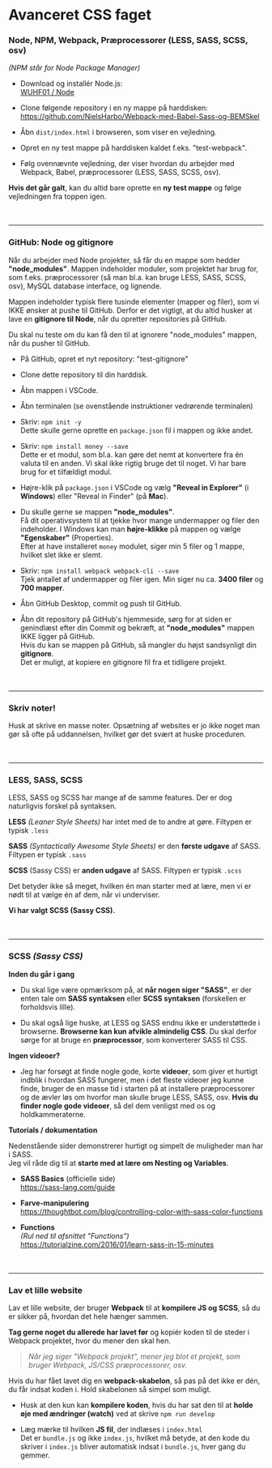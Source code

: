 # Avanceret CSS faget


### **Node, NPM, Webpack, Præprocessorer (LESS, SASS, SCSS, osv)**

*(NPM står for Node Package Manager)*

* Download og installér Node.js:<br>
[WUHF01 / Node](/Blandet/Node.md)

* Clone følgende repository i en ny mappe på harddisken:
https://github.com/NielsHarbo/Webpack-med-Babel-Sass-og-BEMSkel

* Åbn `dist/index.html` i browseren, som viser en vejledning.

* Opret en ny test mappe på harddisken kaldet f.eks. "test-webpack".

* Følg ovennævnte vejledning, der viser hvordan du arbejder med Webpack, Babel, præprocessorer (LESS, SASS, SCSS, osv).

**Hvis det går galt**, kan du altid bare oprette en **ny test mappe** og følge vejledningen fra toppen igen.
<br><br><br>



---



### **GitHub: Node og gitignore**

Når du arbejder med Node projekter, så får du en mappe som hedder **"node_modules"**. Mappen indeholder moduler, som projektet har brug for, som f.eks. præprocessorer (så man bl.a. kan bruge LESS, SASS, SCSS, osv), MySQL database interface, og lignende.

Mappen indeholder typisk flere tusinde elementer (mapper og filer), som vi IKKE ønsker at pushe til GitHub. Derfor er det vigtigt, at du altid husker at lave en **gitignore til Node**, når du opretter repositories på GitHub.

Du skal nu teste om du kan få den til at ignorere "node_modules" mappen, når du pusher til GitHub.

* På GitHub, opret et nyt repository: "test-gitignore"

* Clone dette repository til din harddisk.

* Åbn mappen i VSCode.

* Åbn terminalen (se ovenstående instruktioner vedrørende terminalen)

* Skriv: `npm init -y`<br>
Dette skulle gerne oprette en `package.json` fil i mappen og ikke andet.

* Skriv: `npm install money --save`<br>
Dette er et modul, som bl.a. kan gøre det nemt at konvertere fra én valuta til en anden. Vi skal ikke rigtig bruge det til noget. Vi har bare brug for et tilfældigt modul.

* Højre-klik på `package.json` i VSCode og vælg **"Reveal in Explorer"** (i **Windows**) eller "Reveal in Finder" (på **Mac**).

* Du skulle gerne se mappen **"node_modules"**.<br>
Få dit operativsystem til at tjekke hvor mange undermapper og filer den indeholder. I Windows kan man **højre-klikke** på mappen og vælge **"Egenskaber"** (Properties).<br>
Efter at have installeret `money` modulet, siger min 5 filer og 1 mappe, hvilket slet ikke er slemt.

* Skriv: `npm install webpack webpack-cli --save`<br>
Tjek antallet af undermapper og filer igen. Min siger nu ca. **3400 filer** og **700 mapper**.

* Åbn GitHub Desktop, commit og push til GitHub.

* Åbn dit repository på GitHub's hjemmeside, sørg for at siden er genindlæst efter din Commit og bekræft, at **"node_modules"** mappen IKKE ligger på GitHub. <br>Hvis du kan se mappen på GitHub, så mangler du højst sandsynligt din **gitignore**.<br>
Det er muligt, at kopiere en gitignore fil fra et tidligere projekt.
<br><br><br>



---



### **Skriv noter!**

Husk at skrive en masse noter. Opsætning af websites er jo ikke noget man gør så ofte på uddannelsen, hvilket gør det svært at huske proceduren.
<br><br><br>



---



### **LESS, SASS, SCSS**

LESS, SASS og SCSS har mange af de samme features. Der er dog naturligvis forskel på syntaksen.

**LESS** *(Leaner Style Sheets)* har intet med de to andre at gøre. Filtypen er typisk `.less`

**SASS** *(Syntactically Awesome Style Sheets)* er den **første udgave** af SASS. Filtypen er typisk `.sass`

**SCSS** (Sassy CSS) er **anden udgave** af SASS. Filtypen er typisk `.scss`

Det betyder ikke så meget, hvilken én man starter med at lære, men vi er nødt til at vælge én af dem, når vi underviser.

**Vi har valgt SCSS (Sassy CSS).**
<br><br><br>



---



### **SCSS** *(Sassy CSS)*

**Inden du går i gang**

* Du skal lige være opmærksom på, at **når nogen siger "SASS"**, er der enten tale om **SASS syntaksen** eller **SCSS syntaksen** (forskellen er forholdsvis lille).

* Du skal også lige huske, at LESS og SASS endnu ikke er understøttede i browserne. **Browserne kan kun afvikle almindelig CSS**. Du skal derfor sørge for at bruge en **præprocessor**, som konverterer SASS til CSS.

**Ingen videoer?**

* Jeg har forsøgt at finde nogle gode, korte **videoer**, som giver et hurtigt indblik i hvordan SASS fungerer, men i det fleste videoer jeg kunne finde, bruger de en masse tid i starten på at installere præprocessorer og de ævler løs om hvorfor man skulle bruge LESS, SASS, osv. **Hvis du finder nogle gode videoer**, så del dem venligst med os og holdkammeraterne.

**Tutorials / dokumentation**

Nedenstående sider demonstrerer hurtigt og simpelt de muligheder man har i SASS. <br>Jeg vil råde dig til at **starte med at lære om Nesting og Variables**.

* **SASS Basics**  (officielle side)<br>
https://sass-lang.com/guide

* **Farve-manipulering**<br>
https://thoughtbot.com/blog/controlling-color-with-sass-color-functions

* **Functions**<br>
*(Rul ned til afsnittet "Functions")*<br>
https://tutorialzine.com/2016/01/learn-sass-in-15-minutes
<br><br><br>



---



### **Lav et lille website**

Lav et lille website, der bruger **Webpack** til at **kompilere JS og SCSS**, så du er sikker på, hvordan det hele hænger sammen.

**Tag gerne noget du allerede har lavet før** og kopiér koden til de steder i Webpack projektet, hvor du mener den skal hen.

> *Når jeg siger "Webpack projekt", mener jeg blot et projekt, som bruger Webpack, JS/CSS præprocessorer, osv.*

Hvis du har fået lavet dig en **webpack-skabelon**, så pas på det ikke er dén, du får indsat koden i. Hold skabelonen så simpel som muligt.

* Husk at den kun kan **kompilere koden**, hvis du har sat den til at **holde øje med ændringer (watch)** ved at skrive `npm run develop`

* Læg mærke til hvilken **JS fil**, der indlæses i `index.html`<br>
Det er `bundle.js` og ikke `index.js`, hvilket må betyde, at den kode du skriver i `index.js` bliver automatisk indsat i `bundle.js`, hver gang du gemmer.